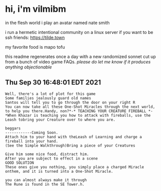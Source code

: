 # hi, i'm vilmibm

in the flesh world i play an avatar named nate smith

i run a hermetic intentional community on a linux server if you want to be ssh friends: https://tilde.town

my favorite food is mapo tofu

this readme regenerates once a day with a new randomized sonnet cut up from a bunch of video game FAQs.
_please do let me know if it produces anything objectionable_

## Thu Sep 30 16:48:01 EDT 2021

    Well, there's a lot of plot for this game
    Some families jealously guard old names
    Santos will tell you to go through the door on your right R
    You can now take all these One-Shot Miracles through the next world, to help you there.Handy, non?*-* TEACHING YOUR CREATURE FIREBALL *-*When Khazar is teaching you how to attack with fireballs, use the Leash tobring your Creature over to where you are.
    
    beggars
    ------------Coming Soon.
    Attach him to your hand with theLeash of Learning and charge a fireball into your hand.
    (See the Simple Walkthrough)Bring a piece of your Creatures
    
    Give him some nice food, distract him.
    After you are subject to effect in a scene
    GOOD SOLUTION
    These ones give you nothing, you simply place a charged Miracle onthem, and it is turned into a One-Shot Miracle.
    
    you can almost always make it through
    The Rune is found in the SE Tower.h.

